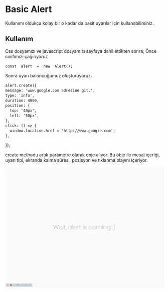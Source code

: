 # Basic Alert

Kullanımı oldukça kolay bir o kadar da basit uyarılar için kullanabilirsiniz.

## Kullanım

Css dosyamızı ve javascript dosyamızı sayfaya dahil ettikten sonra;
Önce sınıfımızı çağırıyoruz

    const  alert  =  new  Alert();

Sonra uyarı baloncuğumuz oluşturuyoruz.

    alert.create({
    message: 'www.google.com adresine git.',
    type: 'info',
    duration: 4000,
    position: {
      top: '40px',
      left: '50px',
    },
    click: () => {
      window.location.href = 'http://www.google.com';
    },

});

create methodu artık parametre olarak obje alıyor. Bu obje ile mesaj içeriği, uyarı tipi, ekranda kalma süresi, pozisyon ve tıklanma olayını içeriyor.

![Preview](preview.gif)
